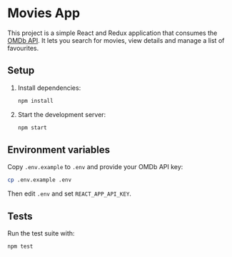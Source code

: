 # Movies App

This project is a simple React and Redux application that consumes the [OMDb API](https://www.omdbapi.com/). It lets you search for movies, view details and manage a list of favourites.

## Setup

1. Install dependencies:
   ```bash
   npm install
   ```
2. Start the development server:
   ```bash
   npm start
   ```

## Environment variables

Copy `.env.example` to `.env` and provide your OMDb API key:

```bash
cp .env.example .env
```

Then edit `.env` and set `REACT_APP_API_KEY`.

## Tests

Run the test suite with:

```bash
npm test
```
